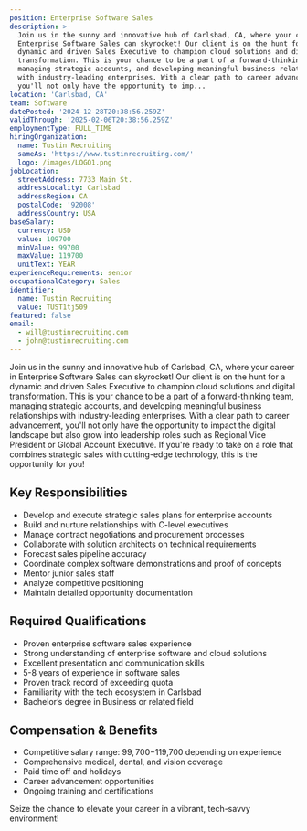 ```yaml
---
position: Enterprise Software Sales
description: >-
  Join us in the sunny and innovative hub of Carlsbad, CA, where your career in
  Enterprise Software Sales can skyrocket! Our client is on the hunt for a
  dynamic and driven Sales Executive to champion cloud solutions and digital
  transformation. This is your chance to be a part of a forward-thinking team,
  managing strategic accounts, and developing meaningful business relationships
  with industry-leading enterprises. With a clear path to career advancement,
  you'll not only have the opportunity to imp...
location: 'Carlsbad, CA'
team: Software
datePosted: '2024-12-28T20:38:56.259Z'
validThrough: '2025-02-06T20:38:56.259Z'
employmentType: FULL_TIME
hiringOrganization:
  name: Tustin Recruiting
  sameAs: 'https://www.tustinrecruiting.com/'
  logo: /images/LOGO1.png
jobLocation:
  streetAddress: 7733 Main St.
  addressLocality: Carlsbad
  addressRegion: CA
  postalCode: '92008'
  addressCountry: USA
baseSalary:
  currency: USD
  value: 109700
  minValue: 99700
  maxValue: 119700
  unitText: YEAR
experienceRequirements: senior
occupationalCategory: Sales
identifier:
  name: Tustin Recruiting
  value: TUST1tj509
featured: false
email:
  - will@tustinrecruiting.com
  - john@tustinrecruiting.com
---
```




Join us in the sunny and innovative hub of Carlsbad, CA, where your career in Enterprise Software Sales can skyrocket! Our client is on the hunt for a dynamic and driven Sales Executive to champion cloud solutions and digital transformation. This is your chance to be a part of a forward-thinking team, managing strategic accounts, and developing meaningful business relationships with industry-leading enterprises. With a clear path to career advancement, you'll not only have the opportunity to impact the digital landscape but also grow into leadership roles such as Regional Vice President or Global Account Executive. If you're ready to take on a role that combines strategic sales with cutting-edge technology, this is the opportunity for you!

## Key Responsibilities
- Develop and execute strategic sales plans for enterprise accounts
- Build and nurture relationships with C-level executives
- Manage contract negotiations and procurement processes
- Collaborate with solution architects on technical requirements
- Forecast sales pipeline accuracy
- Coordinate complex software demonstrations and proof of concepts
- Mentor junior sales staff
- Analyze competitive positioning
- Maintain detailed opportunity documentation

## Required Qualifications
- Proven enterprise software sales experience 
- Strong understanding of enterprise software and cloud solutions
- Excellent presentation and communication skills
- 5-8 years of experience in software sales
- Proven track record of exceeding quota 
- Familiarity with the tech ecosystem in Carlsbad
- Bachelor’s degree in Business or related field

## Compensation & Benefits
- Competitive salary range: $99,700-$119,700 depending on experience
- Comprehensive medical, dental, and vision coverage
- Paid time off and holidays
- Career advancement opportunities
- Ongoing training and certifications

Seize the chance to elevate your career in a vibrant, tech-savvy environment!